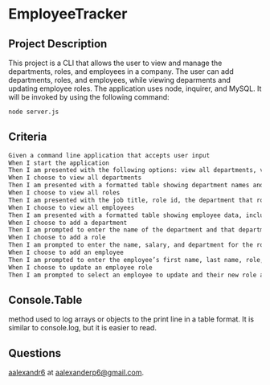 # EmployeeTracker

## Project Description

This project is a CLI that allows the user to view and manage the departments, roles, and employees in a company. The user can add departments, roles, and employees, while viewing deparments and updating employee roles. The application uses node, inquirer, and MySQL. It will be invoked by using the following command:

```bash
node server.js
```

## Criteria

```bash
Given a command line application that accepts user input
When I start the application
Then I am presented with the following options: view all departments, view all roles, view all employees, add a department, add a role, add an employee, and update an employee role
When I choose to view all departments
Then I am presented with a formatted table showing department names and department ids
When I choose to view all roles
Then I am presented with the job title, role id, the department that role belongs to, and the salary for that role
When I choose to view all employees
Then I am presented with a formatted table showing employee data, including employee ids, first names, last names, job titles, departments, salaries, and managers that the employees report to
When I choose to add a department
Then I am prompted to enter the name of the department and that department is added to the database
When I choose to add a role
Then I am prompted to enter the name, salary, and department for the role and that role is added to the database
When I choose to add an employee
Then I am prompted to enter the employee’s first name, last name, role, and manager and that employee is added to the database
When I choose to update an employee role
Then I am prompted to select an employee to update and their new role and this information is updated in the database 
```

## Console.Table

method used to log arrays or objects to the print line in a table format. It is similar to console.log, but it is easier to read.

## Questions

[aalexandr6](https://github.com/aalexandr6) at aalexanderp6@gmail.com.